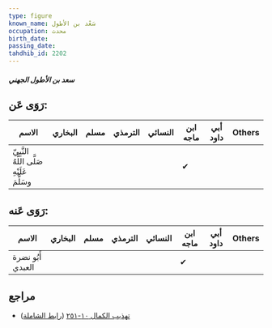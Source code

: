 ```yaml
---
type: figure
known_name: سَعْد بن الأطول
occupation: محدث
birth_date:
passing_date:
tahdhib_id: 2202
---
```

##### سعد بن الأطول الجهني

## رَوَى عَن:
| الاسم                                      | البخاري | مسلم | الترمذي | النسائي | ابن ماجه | أبي داود | Others |
| ------------------------------------------ | ------- | ---- | ------- | ------- | -------- | -------- | ------ |
| النَّبِيّ صَلَّى اللَّهُ عَلَيْهِ وسَلَّمَ |         |      |         |         | ✔        |          |        |
## رَوَى عَنه:
| الاسم             | البخاري | مسلم | الترمذي | النسائي | ابن ماجه | أبي داود | Others |
| ----------------- | ------- | ---- | ------- | ------- | -------- | -------- | ------ |
| أَبُو نضرة العبدي |         |      |         |         | ✔        |          |        |
## مراجع
- [تهذيب الكمال ١٠-٢٥١](obsidian://open?vault=Tahdhib-al-Kamal&file=Figures/٢٢٠٢-سعد%20بن%20الأطول%20الجهني) ([رابط الشاملة](https://shamela.ws/book/3722/5023))